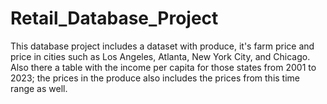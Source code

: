 # Retail_Database_Project

This database project includes a dataset with produce, it's farm price and price in cities such as Los Angeles, Atlanta, New York City, and Chicago. Also there a table with the income per capita for those states from 2001 to 2023; the prices in the produce also includes the prices from this time range as well.
